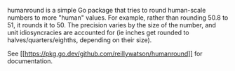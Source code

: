 humanround is a simple Go package that tries to round human-scale numbers to more "human" values. For example, rather than rounding 50.8 to 51, it rounds it to 50. The precision varies by the size of the number, and unit idiosyncracies are accounted for (ie inches get rounded to halves/quarters/eighths, depending on their size).

See [[https://pkg.go.dev/github.com/reillywatson/humanround]] for documentation.

